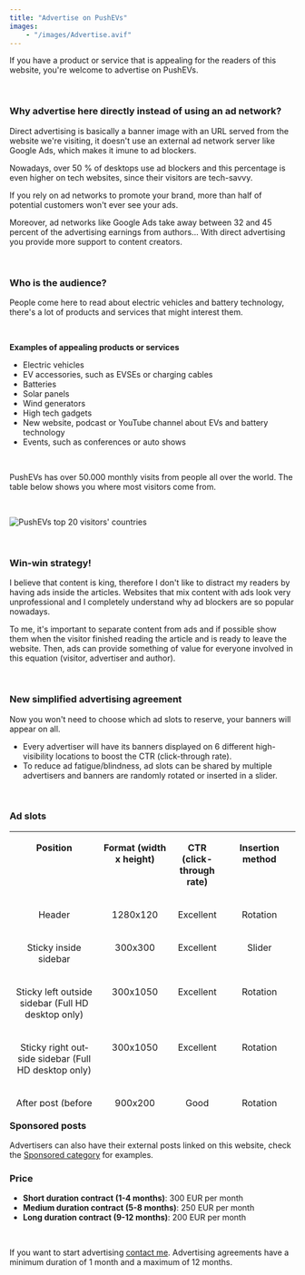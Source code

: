 ```yaml
---
title: "Advertise on PushEVs"
images:
    - "/images/Advertise.avif"
---
```


If you have a product or service that is appealing for the readers of this website, you're welcome to advertise on PushEVs.

 

### Why advertise here directly instead of using an ad network?

Direct advertising is basically a banner image with an URL served from the website we're visiting, it doesn't use an external ad network server like Google Ads, which makes it imune to ad blockers.

Nowadays, over 50 % of desktops use ad blockers and this percentage is even higher on tech websites, since their visitors are tech-savvy.

If you rely on ad networks to promote your brand, more than half of potential customers won't ever see your ads.

Moreover, ad networks like Google Ads take away between 32 and 45 percent of the advertising earnings from authors... With direct advertising you provide more support to content creators.

 

### Who is the audience?

People come here to read about electric vehicles and battery technology, there's a lot of products and services that might interest them.

 

**Examples of appealing products or services**

- Electric vehicles
- EV accessories, such as EVSEs or charging cables
- Batteries
- Solar panels
- Wind generators
- High tech gadgets
- New website, podcast or YouTube channel about EVs and battery technology
- Events, such as conferences or auto shows

 

PushEVs has over 50.000 monthly visits from people all over the world. The table below shows you where most visitors come from.

 

![PushEVs top 20 visitors' countries](images/PushEVs-top-20-countries-in-September.avif)

 

### Win-win strategy!

I believe that content is king, therefore I don't like to distract my readers by having ads inside the articles. Websites that mix content with ads look very unprofessional and I completely understand why ad blockers are so popular nowadays.

To me, it's important to separate content from ads and if possible show them when the visitor finished reading the article and is ready to leave the website. Then, ads can provide something of value for everyone involved in this equation (visitor, advertiser and author).

 

### New simplified advertising agreement

Now you won't need to choose which ad slots to reserve, your banners will appear on all.

- Every advertiser will have its banners displayed on 6 different high-visibility locations to boost the CTR (click-through rate).
- To reduce ad fatigue/blindness, ad slots can be shared by multiple advertisers and banners are randomly rotated or inserted in a slider.

 

### Ad slots

<table style="height: 486px;" width="1320" cellspacing="0" cellpadding="4"><tbody><tr valign="top"><td width="206"><p lang="en-US" align="center"><b>Position</b></p></td><td width="136"><p lang="en-US" align="center"><b>Format (width x height)</b></p></td><td width="83"><p lang="en-US" align="center"><b>CTR (click-through rate)</b></p></td><td width="100"><p lang="en-US" align="center"><b>Insertion method</b></p></td></tr><tr valign="top"><td width="206"><p lang="en-US" align="center">Header</p></td><td width="136"><p lang="en-US" align="center">1280x120</p></td><td width="83"><p lang="en-US" align="center">Excellent</p></td><td width="100"><p lang="en-US" align="center">Rotation</p></td></tr><tr valign="top"><td width="206"><p lang="en-US" align="center">Sticky inside sidebar</p></td><td width="136"><p lang="en-US" align="center">300x300</p></td><td width="83"><p lang="en-US" align="center">Excellent</p></td><td width="100"><p lang="en-US" align="center">Slider</p></td></tr><tr valign="top"><td width="206"><p lang="en-US" align="center">Sticky left outside sidebar (Full HD desktop only)</p></td><td width="136"><p lang="en-US" align="center">300x1050</p></td><td width="83"><p lang="en-US" align="center">Excellent</p></td><td width="100"><p lang="en-US" align="center">Rotation</p></td></tr><tr valign="top"><td width="206"><p lang="en-US" align="center">Sticky right outside sidebar (Full HD desktop only)</p></td><td width="136"><p lang="en-US" align="center">300x1050</p></td><td width="83"><p lang="en-US" align="center">Excellent</p></td><td width="100"><p lang="en-US" align="center">Rotation</p></td></tr><tr valign="top"><td width="206"><p lang="en-US" align="center">After post (before comments)</p></td><td width="136"><p lang="en-US" align="center">900x200</p></td><td width="83"><p lang="en-US" align="center">Good</p></td><td width="100"><p lang="en-US" align="center">Rotation</p></td></tr><tr valign="top"><td width="206"><p lang="en-US" align="center">Footer (sticky on mobile)</p></td><td width="136"><p lang="en-US" align="center">1280x120</p></td><td width="83"><p lang="en-US" align="center">Good</p></td><td width="100"><p lang="en-US" align="center">Rotation/Slider</p></td></tr></tbody></table>

### Sponsored posts

Advertisers can also have their external posts linked on this website, check the [Sponsored category](https://pushevs.com/categories/sponsored/) for examples.


### Price

- **Short duration contract (1-4 months)**: 300 EUR per month
- **Medium duration contract (5-8 months)**: 250 EUR per month
- **Long duration contract (9-12 months)**: 200 EUR per month

 

If you want to start advertising [contact me](mailto:contact@pushevs.com). Advertising agreements have a minimum duration of 1 month and a maximum of 12 months.
